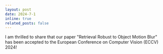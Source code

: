 ```yaml
---
layout: post
date: 2024-7-1
inline: true
related_posts: false
---
```


I am thrilled to share that our paper "Retrieval Robust to Object Motion Blur" has been accepted to the European Conference on Computer Vision (ECCV) 2024!

<!-- A simple inline announcement with Markdown emoji! :sparkles: :smile: -->

